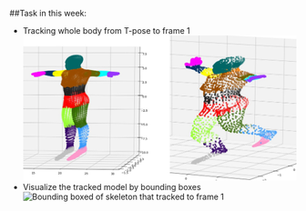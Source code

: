 ##Task in this week:
- Tracking whole body from T-pose to frame 1
![segmentation_point cloud from T-pose to frame 1](frame0_1.jpg)
- Visualize the tracked model by bounding boxes
![Bounding boxed of skeleton that tracked to frame 1](box_visualize.jpg)


